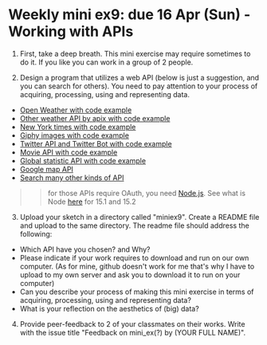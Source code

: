 # Weekly mini ex9: due 16 Apr (Sun) - Working with APIs

1) First, take a deep breath. This mini exercise may require sometimes to do it. If you like you can work in a group of 2 people.

2) Design a program that utilizes a web API (below is just a suggestion, and you can search for others). You need to pay attention to your process of acquiring, processing, using and representing data.

  - [Open Weather with code example](https://www.youtube.com/watch?v=ecT42O6I_WI)
  - [Other weather API by apix with code example](https://p5js.org/examples/hello-p5-weather.html)
  - [New York times with code example](https://www.youtube.com/watch?v=IMne3LY4bks&list=PLRqwX-V7Uu6a-SQiI4RtIwuOrLJGnel0r&index=9)
  - [Giphy images with code example](https://www.youtube.com/watch?v=mj8_w11MvH8&index=10&list=PLRqwX-V7Uu6a-SQiI4RtIwuOrLJGnel0r)
  - [Twitter API and Twitter Bot with code example](http://shiffman.net/a2z/twitter-bots/)
  - [Movie API with code example](https://itp.nyu.edu/classes/cc-s16/movie-api-data/)
  - [Global statistic API with code example](https://itp.nyu.edu/classes/cc-s16/inqubu-global-statistics-api/)
  - [Google map API](https://developers.google.com/maps/documentation/javascript/)
  - [Search many other kinds of API](https://www.programmableweb.com/)
  
>> for those APIs require OAuth, you need [Node.js](https://nodejs.org/en/). See what is Node [here](https://www.youtube.com/watch?v=RF5_MPSNAtU&index=1&list=PLRqwX-V7Uu6atTSxoRiVnSuOn6JHnq2yV) for 15.1 and 15.2

3) Upload your sketch in a directory called "miniex9". Create a README file and upload to the same directory. The readme file should address the following: 
- Which API have you chosen? and Why? 
- Please indicate if your work requires to download and run on our own computer. (As for mine, github doesn't work for me that's why I have to upload to my own server and ask you to download it to run on your computer)
- Can you describe your process of making this mini exercise in terms of acquiring, processing, using and representing data?
- What is your reflection on the aesthetics of (big) data? 

4)	Provide peer-feedback to 2 of your classmates on their works. Write with the issue title "Feedback on mini_ex(?) by (YOUR FULL NAME)".
